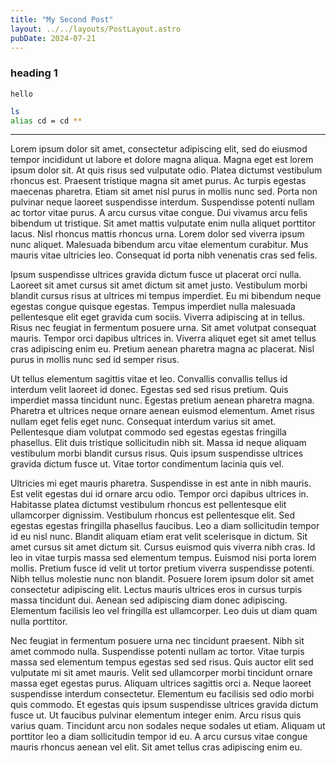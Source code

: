 ```yaml
---
title: "My Second Post"
layout: ../../layouts/PostLayout.astro
pubDate: 2024-07-21
---
```


### heading 1
`hello`

```bash
ls
alias cd = cd **
```
---


Lorem ipsum dolor sit amet, consectetur adipiscing elit, sed do eiusmod tempor incididunt ut labore et dolore magna aliqua. Magna eget est lorem ipsum dolor sit. At quis risus sed vulputate odio. Platea dictumst vestibulum rhoncus est. Praesent tristique magna sit amet purus. Ac turpis egestas maecenas pharetra. Etiam sit amet nisl purus in mollis nunc sed. Porta non pulvinar neque laoreet suspendisse interdum. Suspendisse potenti nullam ac tortor vitae purus. A arcu cursus vitae congue. Dui vivamus arcu felis bibendum ut tristique. Sit amet mattis vulputate enim nulla aliquet porttitor lacus. Nisl rhoncus mattis rhoncus urna. Lorem dolor sed viverra ipsum nunc aliquet. Malesuada bibendum arcu vitae elementum curabitur. Mus mauris vitae ultricies leo. Consequat id porta nibh venenatis cras sed felis.

Ipsum suspendisse ultrices gravida dictum fusce ut placerat orci nulla. Laoreet sit amet cursus sit amet dictum sit amet justo. Vestibulum morbi blandit cursus risus at ultrices mi tempus imperdiet. Eu mi bibendum neque egestas congue quisque egestas. Tempus imperdiet nulla malesuada pellentesque elit eget gravida cum sociis. Viverra adipiscing at in tellus. Risus nec feugiat in fermentum posuere urna. Sit amet volutpat consequat mauris. Tempor orci dapibus ultrices in. Viverra aliquet eget sit amet tellus cras adipiscing enim eu. Pretium aenean pharetra magna ac placerat. Nisl purus in mollis nunc sed id semper risus.

Ut tellus elementum sagittis vitae et leo. Convallis convallis tellus id interdum velit laoreet id donec. Egestas sed sed risus pretium. Quis imperdiet massa tincidunt nunc. Egestas pretium aenean pharetra magna. Pharetra et ultrices neque ornare aenean euismod elementum. Amet risus nullam eget felis eget nunc. Consequat interdum varius sit amet. Pellentesque diam volutpat commodo sed egestas egestas fringilla phasellus. Elit duis tristique sollicitudin nibh sit. Massa id neque aliquam vestibulum morbi blandit cursus risus. Quis ipsum suspendisse ultrices gravida dictum fusce ut. Vitae tortor condimentum lacinia quis vel.

Ultricies mi eget mauris pharetra. Suspendisse in est ante in nibh mauris. Est velit egestas dui id ornare arcu odio. Tempor orci dapibus ultrices in. Habitasse platea dictumst vestibulum rhoncus est pellentesque elit ullamcorper dignissim. Vestibulum rhoncus est pellentesque elit. Sed egestas egestas fringilla phasellus faucibus. Leo a diam sollicitudin tempor id eu nisl nunc. Blandit aliquam etiam erat velit scelerisque in dictum. Sit amet cursus sit amet dictum sit. Cursus euismod quis viverra nibh cras. Id leo in vitae turpis massa sed elementum tempus. Euismod nisi porta lorem mollis. Pretium fusce id velit ut tortor pretium viverra suspendisse potenti. Nibh tellus molestie nunc non blandit. Posuere lorem ipsum dolor sit amet consectetur adipiscing elit. Lectus mauris ultrices eros in cursus turpis massa tincidunt dui. Aenean sed adipiscing diam donec adipiscing. Elementum facilisis leo vel fringilla est ullamcorper. Leo duis ut diam quam nulla porttitor.

Nec feugiat in fermentum posuere urna nec tincidunt praesent. Nibh sit amet commodo nulla. Suspendisse potenti nullam ac tortor. Vitae turpis massa sed elementum tempus egestas sed sed risus. Quis auctor elit sed vulputate mi sit amet mauris. Velit sed ullamcorper morbi tincidunt ornare massa eget egestas purus. Aliquam ultrices sagittis orci a. Neque laoreet suspendisse interdum consectetur. Elementum eu facilisis sed odio morbi quis commodo. Et egestas quis ipsum suspendisse ultrices gravida dictum fusce ut. Ut faucibus pulvinar elementum integer enim. Arcu risus quis varius quam. Tincidunt arcu non sodales neque sodales ut etiam. Aliquam ut porttitor leo a diam sollicitudin tempor id eu. A arcu cursus vitae congue mauris rhoncus aenean vel elit. Sit amet tellus cras adipiscing enim eu.
